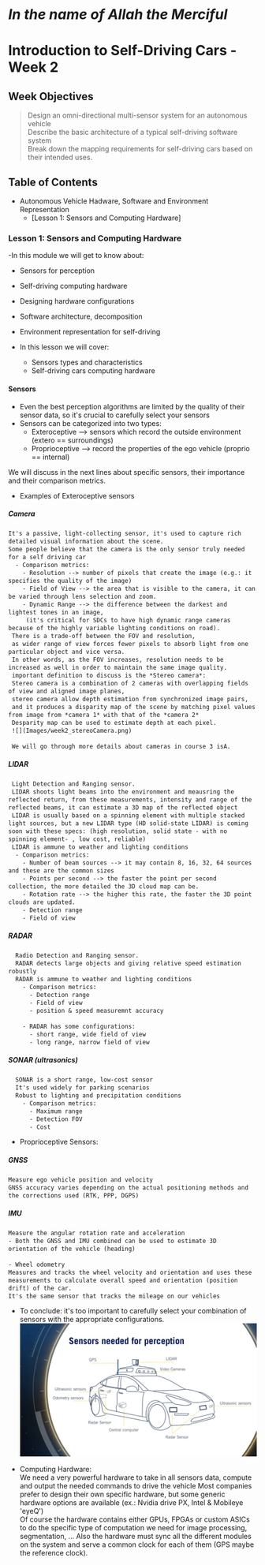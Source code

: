 # *In the name of Allah the Merciful*

# Introduction to Self-Driving Cars - Week 2

## Week Objectives
>   Design an omni-directional multi-sensor system for an autonomous vehicle\
    Describe the basic architecture of a typical self-driving software system\
    Break down the mapping requirements for self-driving cars based on their intended uses.
    
## Table of Contents
* Autonomous Vehicle Hadware, Software and Environment Representation
  * [Lesson 1: Sensors and Computing Hardware]
  
  
  
  
  
  
  
  
### Lesson 1: Sensors and Computing Hardware
-In this module we will get to know about:
  - Sensors for perception
  - Self-driving computing hardware
  - Designing hardware configurations
  - Software architecture, decomposition
  - Environment representation for self-driving

- In this lesson we will cover:
  - Sensors types and characteristics
  - Self-driving cars computing hardware

#### Sensors
- Even the best perception algorithms are limited by the quality of their sensor data,
so it's crucial to carefully select your sensors
- Sensors can be categorized into two types:
  - Exteroceptive --> sensors which record the outside environment (extero == surroundings)
  - Proprioceptive --> record the properties of the ego vehicle (proprio == internal)
  
We will discuss in the next lines about specific sensors, their importance and their comparison metrics.
- Examples of Exteroceptive sensors
##### Camera
    It's a passive, light-collecting sensor, it's used to capture rich detailed visual information about the scene.
    Some people believe that the camera is the only sensor truly needed for a self driving car
      - Comparison metrics:
        - Resolution --> number of pixels that create the image (e.g.: it specifies the quality of the image)
        - Field of View --> the area that is visible to the camera, it can be varied through lens selection and zoom.
        - Dynamic Range --> the difference between the darkest and lightest tones in an image,
         (it's critical for SDCs to have high dynamic range cameras because of the highly variable lighting conditions on road).
     There is a trade-off between the FOV and resolution,
     as wider range of view forces fewer pixels to absorb light from one particular object and vice versa.
     In other words, as the FOV increases, resolution needs to be increased as well in order to maintain the same image quality.
     important definition to discuss is the *Stereo camera*:
     Stereo camera is a combination of 2 cameras with overlapping fields of view and aligned image planes,
     stereo camera allow depth estimation from synchronized image pairs,
     and it produces a disparity map of the scene by matching pixel values from image from *camera 1* with that of the *camera 2*
     Desparity map can be used to estimate depth at each pixel.
     ![](Images/week2_stereoCamera.png)
     
     We will go through more details about cameras in course 3 isA.
     
##### LIDAR
     Light Detection and Ranging sensor.
     LIDAR shoots light beams into the environment and meausring the reflected return, from these measurements, intensity and range of the reflected beams, it can estimate a 3D map of the reflected object
     LIDAR is usually based on a spinning element with multiple stacked light sources, but a new LIDAR type (HD solid-state LIDAR) is coming soon with these specs: (high resolution, solid state - with no spinning element- , low cost, reliable) 
     LIDAR is ammune to weather and lighting conditions
      - Comparison metrics:
        - Number of beam sources --> it may contain 8, 16, 32, 64 sources and these are the common sizes
        - Points per second --> the faster the point per second collection, the more detailed the 3D cloud map can be.
        - Rotation rate --> the higher this rate, the faster the 3D point clouds are updated.
        - Detection range 
        - Field of view
      
##### RADAR
      Radio Detection and Ranging sensor.
      RADAR detects large objects and giving relative speed estimation robustly
      RADAR is ammune to weather and lighting conditions
        - Comparison metrics:
          - Detection range
          - Field of view
          - position & speed measuremnt accuracy
        
        - RADAR has some configurations:
          - short range, wide field of view
          - long range, narrow field of view
      
 ##### SONAR (ultrasonics)
      SONAR is a short range, low-cost sensor
      It's used widely for parking scenarios
      Robust to lighting and precipitation conditions
        - Comparison metrics:
          - Maximum range
          - Detection FOV
          - Cost
       
  - Proprioceptive Sensors:
 ##### GNSS
    Measure ego vehicle position and velocity
    GNSS accuracy varies depending on the actual positioning methods and the corrections used (RTK, PPP, DGPS)
##### IMU
    Measure the angular rotation rate and acceleration
    - Both the GNSS and IMU combined can be used to estimate 3D orientation of the vehicle (heading)
    
    - Wheel odometry
    Measures and tracks the wheel velocity and orientation and uses these measurements to calculate overall speed and orientation (position drift) of the car.
    It's the same sensor that tracks the mileage on our vehicles
    

- To conclude: it's too important to carefully select your combination of sensors with the appropriate configurations.
![](Images/Week2_carSensors.png)


- Computing Hardware:\
We need a very powerful hardware to take in all sensors data, compute and output the needed commands to drive the vehicle
Most companies prefer to design their own specific hardware, but some generic hardware options are available (ex.: Nvidia drive PX, Intel & Mobileye 'eyeQ')\
Of course the hardware contains either GPUs, FPGAs or custom ASICs to do the specific type of computation we need for image processing, segmentation, ...
Also the hardware must sync all the different modules on the system and serve a common clock for each of them (GPS maybe the reference clock).

 
      
      
